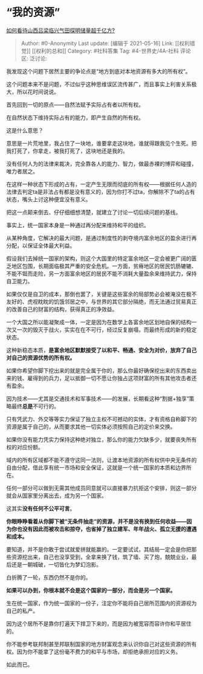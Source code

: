 # “我的资源”
[如何看待山西吕梁临兴气田探明储量超千亿方?](https://www.zhihu.com/question/446896600/answer/1821312243)

> Author: #0-Anonymity
> Last update: [编辑于 2021-05-16]
> Link: [[权利错觉]] [[权利的总和]]
> Category: #社科答集
> Tag: #4-世界史/4A-社科
> 评论区:
> 泛讨论:

我发现这个问题下居然主要的争论点是“地方到底对本地资源有多大的所有权”。

这个问题本来不是问题，不过似乎这种思维误区流传甚广，而且事实上利害关系极大，所以花时间说说。

首先回到一切的原点——自然法赋予实际占有者以所有权。

在自然状态下维持实际占有的能力，即产生自然的所有权。

这是什么意思？

意思是一片荒地里，我占住了一块地，谁要拿走这块地，谁就得跟我见个生死。把我打死了，你拿走，被我打死了，这块地还是我的。

没有任何人为的法律来裁决，完全靠各人的能力、智力，做最赤裸的博弈和碰撞，唯力者居之。

在这样一种状态下形成的占有，一定产生无限而彻底的所有权——根据任何人造的法律去判定ta是非法占有都是没有意义的，因为你打不过ta，你解除不了ta的占有状态，嘴头上讨这种便宜没有意义。

把这一点颠来倒去、仔仔细细想清楚，就建立了讨论一切后续问题的基线。

事实上，统一国家本身是一种通过再分配来维持和平的组织。

从某种角度，它解决的最大问题，是通过制度性的剥夺境内富余地区的盈余进行再分配，以保证全体最大利益。

假设我们去掉统一国家的架构，则这个大国里的特定富余地区一定会被更广阔的匮乏地区包围，长期面临极其严重的安全危机。一方面，贫瘠地区的居民饥肠辘辘、不能不铤而走险，另一方面富余地区的居民不能不消耗大量盈余来维持武力，保持自卫能力。

如果仅仅是自卫的成本，那倒也罢了，关键是这些富余的局部势必会被淹没在极不友好的、虎视眈眈的饥饿邻居之中，与世界的其它部分隔绝，而无法通过贸易真正的改善自己的财富的结构，获得真正的净效益。

一个大国之所以能凝聚成一体，一定是因为在数学上各富余地区划地自保的结构一次又一次的毁灭于战火，实实在在不可行，经过反复崩塌，而最终形成的新的稳定状态。

这种新稳态本质，**是富余地区默默接受了以和平、畅通、安全为对价，放弃了自己对自己的资源优势的所有权。**

如果你希望你脚下挖出来的就是完全属于你的，那么你最好确保挖出来的东西卖出来的钱、雇得到的兵力，足以抵御一切不愿让你独占这项财富的所有其他攻击者还有盈余。

因为技术——尤其是交通技术和军事技术——的发展，长期看这种“割据+独享”策略最终**总是**不可行的。

只有凭武力、外交等等实力保证了独立主权不可撼动的实体，才有资格自称脚下的资源是属于自己的，从而要求其他一切实体必须按照自己的定价来交换。

如果你没有能力凭实力保持这种绝对独立，那么你的能力欠缺多少，就要丧失所有权的对应份额。

域内的所有区域都不能不遵守这同一法则，让渡本地资源的所有权供中央无条件的自由分配，借此享有统一市场和安全保证，这就是一个统一国家的本质和边界所在。

任何一部分可以做到无需其他成员同意就可以直接暴力抗拒这个安排，则这一部分就会从国家里分离出去，成为另一个国家。

这其实**没有任何不公平可言**。

**你眼睁睁看着从你脚下被“无条件抽走“的资源，并不是没有换到任何收益——因为你也没有因此而被攻击和掠夺，也省掉了独立建军、年年战火、孤立无援的遭遇和成本。**

要知道，并不是你敢于尝试就爱拼就能赢的。一定要试试，其结局一定会是你把那些资源挖出来，自己也没享受到，全拿来换了钱，筑了墙、买了炮，兢兢业业，最后还是一朝城破，一切皆化为梦幻泡影。

白折腾了一轮，东西仍然不是你的。

**如果可以办到，你根本就不会是这个国家的一部分，而会是另一个国家。**

生在统一国家，作为统一国家的一份子，注定你不能将自己居所范围内的资源视为自己的私产。

因为这个居所不是靠你打遍天下捍卫下来的，而是因为被宽容而容许你和平居住的。

你不能参考联邦制甚至邦联制国家的地方财富观念来认识你自己对这些资源的所有权。因为你不能拿了这份毫不费力的和平与市场，却拒绝承担对应的义务。

如此而已。
